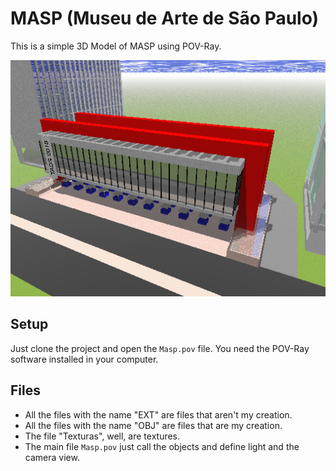 # MASP (Museu de Arte de São Paulo)

This is a simple 3D Model of MASP using POV-Ray.

![Preview MASP](./Views/Frente-LateralDireita.bmp)


## Setup

Just clone the project and open the `Masp.pov` file.
You need the POV-Ray software installed in your computer.

## Files

- All the files with the name "EXT" are files that aren't my creation.
- All the files with the name "OBJ" are files that are my creation.
- The file "Texturas", well, are textures.
- The main file `Masp.pov` just call the objects and define light and the camera view.